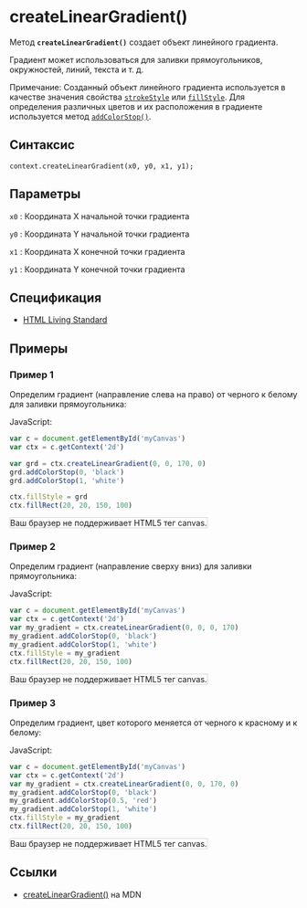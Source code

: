 # createLinearGradient()

Метод **`createLinearGradient()`** создает объект линейного градиента.

Градиент может использоваться для заливки прямоугольников, окружностей, линий, текста и т. д.

Примечание: Созданный объект линейного градиента используется в качестве значения свойства [`strokeStyle`](strokestyle.md) или [`fillStyle`](fillstyle.md). Для определения различных цветов и их расположения в градиенте используется метод [`addColorStop()`](<addcolorstop().md>).

## Синтаксис

```
context.createLinearGradient(x0, y0, x1, y1);
```

## Параметры

`x0`
: Координата X начальной точки градиента

`y0`
: Координата Y начальной точки градиента

`x1`
: Координата X конечной точки градиента

`y1`
: Координата Y конечной точки градиента

## Спецификация

- [HTML Living Standard](https://html.spec.whatwg.org/multipage/canvas.html#dom-context-2d-createlineargradient)

## Примеры

### Пример 1

Определим градиент (направление слева на право) от черного к белому для заливки прямоугольника:

JavaScript:

```js
var c = document.getElementById('myCanvas')
var ctx = c.getContext('2d')

var grd = ctx.createLinearGradient(0, 0, 170, 0)
grd.addColorStop(0, 'black')
grd.addColorStop(1, 'white')

ctx.fillStyle = grd
ctx.fillRect(20, 20, 150, 100)
```

<canvas id="myCanvas" width="300" height="150" style="border:1px solid #d3d3d3;background:#ffffff;">
Ваш браузер не поддерживает HTML5 тег canvas.
</canvas>
<script>
window.onload=function()
{
var c=document.getElementById("myCanvas");
var canvOK=1;
try {c.getContext("2d");}
catch (er) {canvOK=0;}
if (canvOK==1)
{
var ctx=c.getContext('2d');
var grd=ctx.createLinearGradient(0,0,170,0);
grd.addColorStop(0,"black");
grd.addColorStop(1,"white");
ctx.fillStyle=grd;
ctx.fillRect(20,20,150,100);
}
}
</script>

### Пример 2

Определим градиент (направление сверху вниз) для заливки прямоугольника:

JavaScript:

```js
var c = document.getElementById('myCanvas')
var ctx = c.getContext('2d')
var my_gradient = ctx.createLinearGradient(0, 0, 0, 170)
my_gradient.addColorStop(0, 'black')
my_gradient.addColorStop(1, 'white')
ctx.fillStyle = my_gradient
ctx.fillRect(20, 20, 150, 100)
```

<canvas id="myCanvas2" width="300" height="150" style="border:1px solid #d3d3d3;background:#ffffff;">
Ваш браузер не поддерживает HTML5 тег canvas.
</canvas>
<script>
var canvas=document.getElementById("myCanvas2");
var ctx=canvas.getContext("2d");
var my_gradient=ctx.createLinearGradient(0,0,0,170);
my_gradient.addColorStop(0,"black");
my_gradient.addColorStop(1,"white");
ctx.fillStyle=my_gradient;
ctx.fillRect(20,20,150,100);
</script>

### Пример 3

Определим градиент, цвет которого меняется от черного к красному и к белому:

JavaScript:

```js
var c = document.getElementById('myCanvas')
var ctx = c.getContext('2d')
var my_gradient = ctx.createLinearGradient(0, 0, 170, 0)
my_gradient.addColorStop(0, 'black')
my_gradient.addColorStop(0.5, 'red')
my_gradient.addColorStop(1, 'white')
ctx.fillStyle = my_gradient
ctx.fillRect(20, 20, 150, 100)
```

<canvas id="myCanvas4" width="300" height="150" style="border:1px solid #d3d3d3;background:#ffffff;">
Ваш браузер не поддерживает HTML5 тег canvas.
</canvas>
<script>
var canvas=document.getElementById("myCanvas4");
var ctx=canvas.getContext("2d");
var my_gradient=ctx.createLinearGradient(0,0,170,0);
my_gradient.addColorStop(0,"black");
my_gradient.addColorStop(0.5,"red");
my_gradient.addColorStop(1,"white");
ctx.fillStyle=my_gradient;
ctx.fillRect(20,20,150,100);
</script>

## Ссылки

- [createLinearGradient()](https://developer.mozilla.org/en-US/docs/Web/API/CanvasRenderingContext2D/createLinearGradient) на MDN
